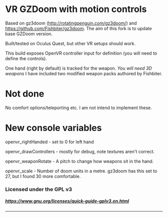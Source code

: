 # VR GZDoom with motion controls
Based on gz3doom (http://rotatingpenguin.com/gz3doom/) and https://github.com/Fishbiter/gz3doom.
The aim of this fork is to update base GZDoom version.

Built/tested on Oculus Quest, but other VR setups should work.

This build exposes OpenVR controller input for definition (you will need to define the controls).

One hand (right by default) is tracked for the weapon. *You will need 3D weapons* 
I have included two modified weapon packs authored by Fishbiter.

# Not done

No comfort options/teleporting etc. I am not intend to implement these.

# New console variables

openvr_rightHanded - set to 0 for left hand

openvr_drawControllers - mostly for debug, note textures aren't correct.

openvr_weaponRotate - A pitch to change how weapons sit in the hand.

openvr_scale - Number of doom units in a metre. gz3doom has this set to 27, but I found 30 more comfortable.

### Licensed under the GPL v3
##### https://www.gnu.org/licenses/quick-guide-gplv3.en.html
---



